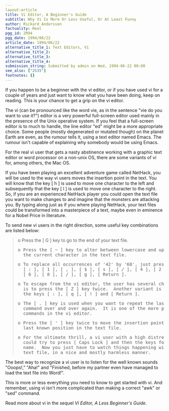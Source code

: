 ```yaml
---
layout:article
title: Vi Editor, A Beginner's Guide
subtitle: Why Vi Is More Or Less Useful, Or At Least Funny
author: Rickard Andersson
factuality: Real
pgg_id: 2R94
pgg_date: 1994/06/22
article_date: 1994/06/22
alternative_title_1: Text Editors, Vi
alternative_title_2: 
alternative_title_3: 
alternative_title_4: 
submission_string: Submitted by admin on Wed, 1994-06-22 00:00
see_also: ["2S35"]
footnotes: {}
---
```

<div>
<p>If you happen to be a beginner with the vi editor, or if you have used vi for a couple of years and just want to know what you have been doing, keep on reading. This is your chance to get a grip on the vi editor.</p>
<p>The vi (can be pronounced like the word vie, as in the sentence "vie do you want to use it?") editor is a very powerful full-screen editor used mainly in the presence of the Unix operative system. If you feel that a full-screen editor is to much to handle, the line editor "ed" might be a more appropriate choice. Some people (mostly degenerated or mutated though) on the planet Earth are even, as the rumour tells it, using a text editor named Emacs. The rumour isn't capable of explaining why somebody would be using Emacs.</p>
<p>For the real vi user that gets a nasty abstinence working with a graphic text editor or word processor on a non-unix OS, there are some variants of vi for, among others, the Mac OS.</p>
<p>If you have been playing an excellent adventure game called NetHack, you will be used to the way vi users moves the insertion point in the text. You will know that the key [ h ] is used to move one character to the left and subsequently that the key [ l ] is used to move one character to the right. So, if you are an experienced NetHack player you could open the text file you want to make changes to and imagine that the monsters are attacking you. By typing along just as if you where playing NetHack, your text files could be transformed into a masterpiece of a text, maybe even in eminence for a Nobel Price in literature.</p>
<p>To send new vi users in the right direction, some useful key combinations are listed below:</p>
<blockquote>o Press the [ G ] key to go to the end of your text file.
<pre>
o Press the [ ~ ] key to alter between lowercase and uppercase of
  the current character in the text file.
</pre>
<pre>
o To replace all occurrences of '42' by '68', just press:
  [ : ], [ 1 ], [ , ], [ $ ], [ s ], [ / ], [ 4 ], [ 2 ], [ / ],
  [ 6 ], [ 8 ], [ / ], [ g ], [ Return ].
</pre>
<pre>
o To escape from the vi editor, the user has several choices: one
  is to press the [ Z ] key twice.  Another variant is to press
  the keys [ : ], [ q ], [ ! ] and [ Return ].
</pre>
<pre>
o The [ . ] key is used when you want to repeat the last edit
  command over and over again.  It is one of the more powerful
  commands in the vi editor.
</pre>
<pre>
o Press the [ ' ] key twice to move the insertion point to the
  last known position in the text file.
</pre>
<pre>
o For the ultimate thrill, a vi user with a high distress level
  could try to press [ Caps Lock ] and then the keys forming his
  name.  Now you just have to watch things happening with your
  text file, in a nice and mostly harmless manner.
</pre>
</blockquote>
<p>The best way to recognize a vi user is to listen for the well known sounds "Ooops!," "Aha!" and "Finished, before my partner even have managed to load the text file into Word!".</p>
<p>This is more or less everything you need to know to get started with vi. And remember, using vi isn't more complicated than making a correct "awk" or "sed" command.</p>
<p>Read more about vi in the sequel <em>Vi Editor, A Less Beginner's Guide</em>.</p>
</div>
